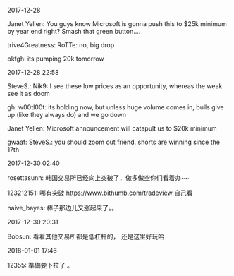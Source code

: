 2017-12-28

Janet Yellen: You guys know Microsoft is gonna push this to $25k minimum by year end right? Smash that green button....

trive4Greatness: RoTTe: no, big drop

okfgh: its pumping 20k tomorrow




2017-12-28 22:58


SteveS.: Nik9: I see these low prices as an opportunity, whereas the weak see it as doom


gh: w00tl00t: its holding now, but unless huge volume comes in, bulls give up (like they always do) and we go down


Janet Yellen: Microsoft announcement will catapult us to $20k minimum

gwaaf: SteveS.: you should zoom out friend. shorts are winning since the 17th


2017-12-30 02:40

rosettasunn: 韩国交易所已经向上突破了，做多做空你们看着办~~

123212151: 哪有突破
https://www.bithumb.com/tradeview
自己看

naive_bayes: 棒子那边儿又涨起来了。。


2017-12-30 20:31

Bobsun: 看看其他交易所都是低杠杆的， 还是这里好玩哈


2018-01-01 17:46

12355: 準備要下拉了
	。
